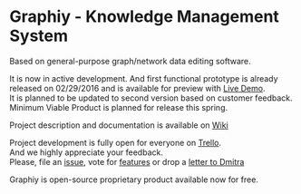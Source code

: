 # Graphiy - Knowledge Management System
Based on general-purpose graph/network data editing software.

It is now in active development. And first functional prototype is already released on 02/29/2016 and is available for preview with [Live Demo](http://graphiy.com).  
It is planned to be updated to second version based on customer feedback.  
Minimum Viable Product is planned for release this spring.

Project description and documentation is available on [Wiki](http://github.com/graphiy/kms/wiki)

Project development is fully open for everyone on [Trello](https://trello.com/b/W1Zvc6Pn/kms).  
And we highly appreciate your feedback.  
Please, file an [issue](https://github.com/Graphiy/kms/issues), vote for [features](https://trello.com/b/W1Zvc6Pn/kms) or drop a [letter to Dmitra](http://dmitra.com/contact)

Graphiy is open-source proprietary product available now for free.
